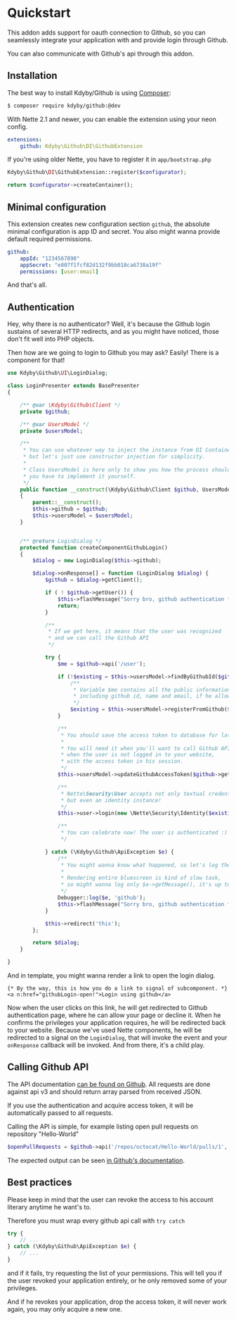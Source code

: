 Quickstart
==========

This addon adds support for oauth connection to Github,
so you can seamlessly integrate your application with and provide login through Github.

You can also communicate with Github's api through this addon.



Installation
-----------

The best way to install Kdyby/Github is using  [Composer](http://getcomposer.org/):

```sh
$ composer require kdyby/github:@dev
```

With Nette 2.1 and newer, you can enable the extension using your neon config.

```yml
extensions:
	github: Kdyby\Github\DI\GithubExtension
```

If you're using older Nette, you have to register it in `app/bootstrap.php`

```php
Kdyby\Github\DI\GithubExtension::register($configurator);

return $configurator->createContainer();
```



Minimal configuration
---------------------

This extension creates new configuration section `github`, the absolute minimal configuration is app ID and secret.
You also might wanna provide default required permissions.

```yml
github:
	appId: "1234567890"
	appSecret: "e807f1fcf82d132f9bb018ca6738a19f"
	permissions: [user:email]
```

And that's all.



Authentication
--------------

Hey, why there is no authenticator? Well, it's because the Github login sustains of several HTTP redirects,
and as you might have noticed, those don't fit well into PHP objects.

Then how are we going to login to Github you may ask? Easily! There is a component for that!

```php
use Kdyby\Github\UI\LoginDialog;

class LoginPresenter extends BasePresenter
{

	/** @var \Kdyby\Github\Client */
	private $github;

	/** @var UsersModel */
	private $usersModel;

	/**
	 * You can use whatever way to inject the instance from DI Container,
	 * but let's just use constructor injection for simplicity.
	 *
	 * Class UsersModel is here only to show you how the process should work,
	 * you have to implement it yourself.
	 */
	public function __construct(\Kdyby\Github\Client $github, UsersModel $usersModel)
	{
		parent::__construct();
		$this->github = $github;
		$this->usersModel = $usersModel;
	}


	/** @return LoginDialog */
	protected function createComponentGithubLogin()
	{
		$dialog = new LoginDialog($this->github);

		$dialog->onResponse[] = function (LoginDialog $dialog) {
			$github = $dialog->getClient();

			if ( ! $github->getUser()) {
				$this->flashMessage("Sorry bro, github authentication failed.");
				return;
			}

			/**
			 * If we get here, it means that the user was recognized
			 * and we can call the Github API
			 */

			try {
				$me = $github->api('/user');

				if (!$existing = $this->usersModel->findByGithubId($github->getUser())) {
					/**
					 * Variable $me contains all the public information about the user
					 * including github id, name and email, if he allowed you to see it.
					 */
					$existing = $this->usersModel->registerFromGithub($me);
				}

				/**
				 * You should save the access token to database for later usage.
				 *
				 * You will need it when you'll want to call Github API,
				 * when the user is not logged in to your website,
				 * with the access token in his session.
				 */
				$this->usersModel->updateGithubAccessToken($github->getUser(), $github->getAccessToken());

				/**
				 * Nette\Security\User accepts not only textual credentials,
				 * but even an identity instance!
				 */
				$this->user->login(new \Nette\Security\Identity($existing->id, $existing->roles, $existing));

				/**
				 * You can celebrate now! The user is authenticated :)
				 */

			} catch (\Kdyby\Github\ApiException $e) {
				/**
				 * You might wanna know what happened, so let's log the exception.
				 *
				 * Rendering entire bluescreen is kind of slow task,
				 * so might wanna log only $e->getMessage(), it's up to you
				 */
				Debugger::log($e, 'github');
				$this->flashMessage("Sorry bro, github authentication failed hard.");
			}

			$this->redirect('this');
		};

		return $dialog;
	}

}
```

And in template, you might wanna render a link to open the login dialog.

```smarty
{* By the way, this is how you do a link to signal of subcomponent. *}
<a n:href="githubLogin-open!">Login using github</a>
```

Now when the user clicks on this link, he will get redirected to Github authentication page,
where he can allow your page or decline it. When he confirms the privileges your application requires,
he will be redirected back to your website. Because we've used Nette components,
he will be redirected to a signal on the `LoginDialog`, that will invoke the event
and your `onResponse` callback will be invoked. And from there, it's a child play.



Calling Github API
--------------------

The API documentation [can be found on Github](https://developer.github.com/v3/).
All requests are done against api v3 and should return array parsed from received JSON.

If you use the authentication and acquire access token, it will be automatically passed to all requests.

Calling the API is simple, for example listing open pull requests on repository "Hello-World"

```php
$openPullRequests = $github->api('/repos/octocat/Hello-World/pulls/1', array('state' => 'open'));
```

The expected output can be seen [in Github's documentation](https://developer.github.com/v3/pulls/#list-pull-requests).



Best practices
--------------

Please keep in mind that the user can revoke the access to his account literary anytime he want's to.

Therefore you must wrap every github api call with `try catch`

```php
try {
	// ...
} catch (\Kdyby\Github\ApiException $e) {
	// ...
}
```

and if it fails, try requesting the list of your permissions.
This will tell you if the user revoked your application entirely, or he only removed some of your privileges.

And if he revokes your application, drop the access token, it will never work again, you may only acquire a new one.
